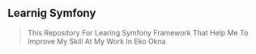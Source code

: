 ## Learnig Symfony 
> This Repository For Learing Symfony Framework That Help Me
> To Improve My Skill At My Work In Eko Okna